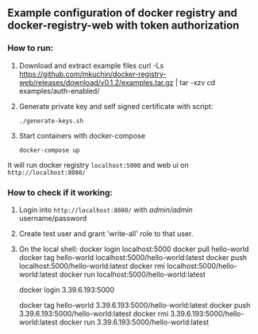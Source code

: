 ## Example configuration of docker registry and docker-registry-web with token authorization

### How to run:

1.  Download and extract example files
    curl -Ls https://github.com/mkuchin/docker-registry-web/releases/download/v0.1.2/examples.tar.gz | tar -xzv
    cd examples/auth-enabled/
2.  Generate private key and self signed certificate with script:

        ./generate-keys.sh

3.  Start containers with docker-compose

        docker-compose up

It will run docker registry `localhost:5000` and web ui on `http://localhost:8080/`

### How to check if it working:

1.  Login into `http://localhost:8080/` with _admin/admin_ username/password
2.  Create test user and grant 'write-all' role to that user.
3.  On the local shell:
    docker login localhost:5000
    docker pull hello-world
    docker tag hello-world localhost:5000/hello-world:latest
    docker push localhost:5000/hello-world:latest
    docker rmi localhost:5000/hello-world:latest
    docker run localhost:5000/hello-world:latest

    docker login 3.39.6.193:5000

    docker tag hello-world 3.39.6.193:5000/hello-world:latest
    docker push 3.39.6.193:5000/hello-world:latest
    docker rmi 3.39.6.193:5000/hello-world:latest
    docker run 3.39.6.193:5000/hello-world:latest

